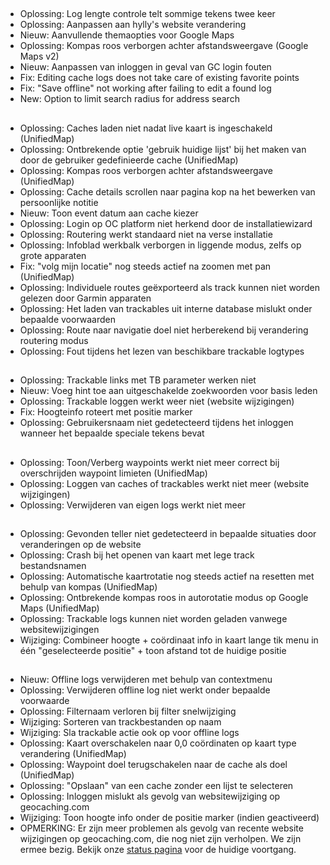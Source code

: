 ##
- Oplossing: Log lengte controle telt sommige tekens twee keer
- Oplossing: Aanpassen aan hylly's website verandering
- Nieuw: Aanvullende themaopties voor Google Maps
- Oplossing: Kompas roos verborgen achter afstandsweergave (Google Maps v2)
- Nieuw: Aanpassen van inloggen in geval van GC login fouten
- Fix: Editing cache logs does not take care of existing favorite points
- Fix: "Save offline" not working after failing to edit a found log
- New: Option to limit search radius for address search

##
- Oplossing: Caches laden niet nadat live kaart is ingeschakeld (UnifiedMap)
- Oplossing: Ontbrekende optie 'gebruik huidige lijst' bij het maken van door de gebruiker gedefinieerde cache (UnifiedMap)
- Oplossing: Kompas roos verborgen achter afstandsweergave (UnifiedMap)
- Oplossing: Cache details scrollen naar pagina kop na het bewerken van persoonlijke notitie
- Nieuw: Toon event datum aan cache kiezer
- Oplossing: Login op OC platform niet herkend door de installatiewizard
- Oplossing: Routering werkt standaard niet na verse installatie
- Oplossing: Infoblad werkbalk verborgen in liggende modus, zelfs op grote apparaten
- Fix: "volg mijn locatie" nog steeds actief na zoomen met pan (UnifiedMap)
- Oplossing: Individuele routes geëxporteerd als track kunnen niet worden gelezen door Garmin apparaten
- Oplossing: Het laden van trackables uit interne database mislukt onder bepaalde voorwaarden
- Oplossing: Route naar navigatie doel niet herberekend bij verandering routering modus
- Oplossing: Fout tijdens het lezen van beschikbare trackable logtypes

##
- Oplossing: Trackable links met TB parameter werken niet
- Nieuw: Voeg hint toe aan uitgeschakelde zoekwoorden voor basis leden
- Oplossing: Trackable loggen werkt weer niet (website wijzigingen)
- Fix: Hoogteinfo roteert met positie marker
- Oplossing: Gebruikersnaam niet gedetecteerd tijdens het inloggen wanneer het bepaalde speciale tekens bevat

##
- Oplossing: Toon/Verberg waypoints werkt niet meer correct bij overschrijden waypoint limieten (UnifiedMap)
- Oplossing: Loggen van caches of trackables werkt niet meer (website wijzigingen)
- Oplossing: Verwijderen van eigen logs werkt niet meer

##
- Oplossing: Gevonden teller niet gedetecteerd in bepaalde situaties door veranderingen op de website
- Oplossing: Crash bij het openen van kaart met lege track bestandsnamen
- Oplossing: Automatische kaartrotatie nog steeds actief na resetten met behulp van kompas (UnifiedMap)
- Oplossing: Ontbrekende kompas roos in autorotatie modus op Google Maps (UnifiedMap)
- Oplossing: Trackable logs kunnen niet worden geladen vanwege websitewijzigingen
- Wijziging: Combineer hoogte + coördinaat info in kaart lange tik menu in één "geselecteerde positie" + toon afstand tot de huidige positie

##
- Nieuw: Offline logs verwijderen met behulp van contextmenu
- Oplossing: Verwijderen offline log niet werkt onder bepaalde voorwaarde
- Oplossing: Filternaam verloren bij filter snelwijziging
- Wijziging: Sorteren van trackbestanden op naam
- Wijziging: Sla trackable actie ook op voor offline logs
- Oplossing: Kaart overschakelen naar 0,0 coördinaten op kaart type verandering (UnifiedMap)
- Oplossing: Waypoint doel terugschakelen naar de cache als doel (UnifiedMap)
- Oplossing: "Opslaan" van een cache zonder een lijst te selecteren
- Oplossing: Inloggen mislukt als gevolg van websitewijziging op geocaching.com
- Wijziging: Toon hoogte info onder de positie marker (indien geactiveerd)
- OPMERKING: Er zijn meer problemen als gevolg van recente website wijzigingen op geocaching.com, die nog niet zijn verholpen. We zijn ermee bezig. Bekijk onze [status pagina](https://github.com/cgeo/cgeo/issues/15555) voor de huidige voortgang.
